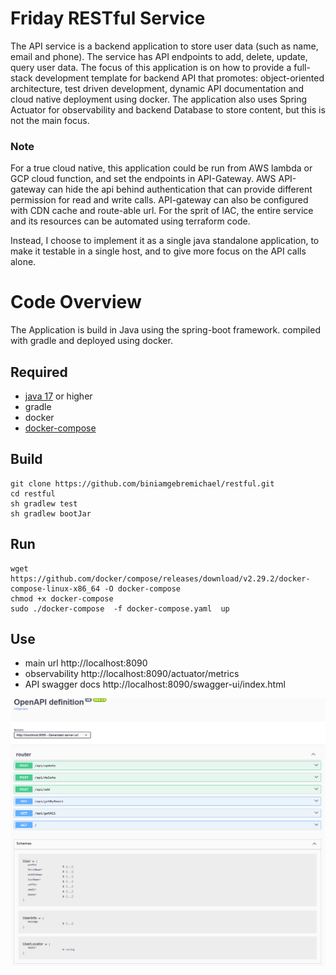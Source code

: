 # Friday RESTful Service

The API service is a backend application to store user data (such as name, email and phone). 
The service has API endpoints to add, delete, update, query user data. The focus of this application is on how
to provide a full-stack development template for backend API that promotes: object-oriented architecture, test driven development,
 dynamic API documentation and cloud native deployment using docker.
The application also uses Spring Actuator for observability and backend Database to store content, but this is not the main focus.

### Note
For a true cloud native, this application could be run from AWS lambda or GCP cloud function, and set the endpoints in API-Gateway. 
AWS API-gateway can hide the api behind authentication that can provide different permission for read and write calls. API-gateway can
also be configured with CDN cache and route-able url. For the sprit of IAC, the entire service and its resources can be automated 
using terraform code. 

Instead, I choose to implement it as a single java standalone application, 
to make it testable in a single host,  and to give more focus on the API calls alone.



# Code Overview
The Application is build in Java using the spring-boot framework. compiled with gradle and deployed using docker.

## Required
- [java 17](https://www.oracle.com/java/technologies/javase/jdk17-archive-downloads.html) or higher 
- gradle
- docker
- [docker-compose](https://github.com/docker/compose/releases/download/v2.29.2/docker-compose-linux-x86_64 )  

## Build
```
git clone https://github.com/biniamgebremichael/restful.git 
cd restful 
sh gradlew test
sh gradlew bootJar
```
 
## Run
```
wget https://github.com/docker/compose/releases/download/v2.29.2/docker-compose-linux-x86_64 -O docker-compose
chmod +x docker-compose
sudo ./docker-compose  -f docker-compose.yaml  up
```
## Use
- main url http://localhost:8090
- observability http://localhost:8090/actuator/metrics
- API swagger docs http://localhost:8090/swagger-ui/index.html

![API Docs screenshot](README.png)